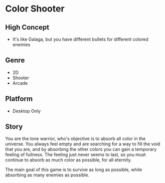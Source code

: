# Color Shooter

## High Concept
- It's like Galaga, but you have different bullets for different colored enemies

## Genre
* 2D
* Shooter
* Arcade

## Platform
* Desktop Only

## Story
You are the lone warrior, who's objective is to absorb all color in the universe. You always feel empty
and are searching for a way to fill the void that you are, and by absorbing the other colors 
you can gain a temporary feeling of fullness. The feeling just never seems to last, so you must continue 
to absorb as much color as possible, for all eternity. 

The main goal of this game is to survive as long as possible, while absorbing as many enemies as possible. 
